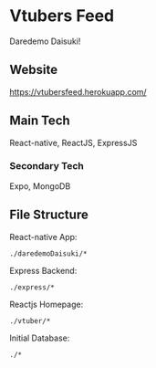# Vtubers Feed
Daredemo Daisuki!

## Website
https://vtubersfeed.herokuapp.com/

## Main Tech
React-native, ReactJS, ExpressJS
### Secondary Tech
Expo, MongoDB

## File Structure
React-native App:
```
./daredemoDaisuki/*
```
Express Backend:
```
./express/*
```
Reactjs Homepage:
```
./vtuber/*
```
Initial Database:
```
./*
```
